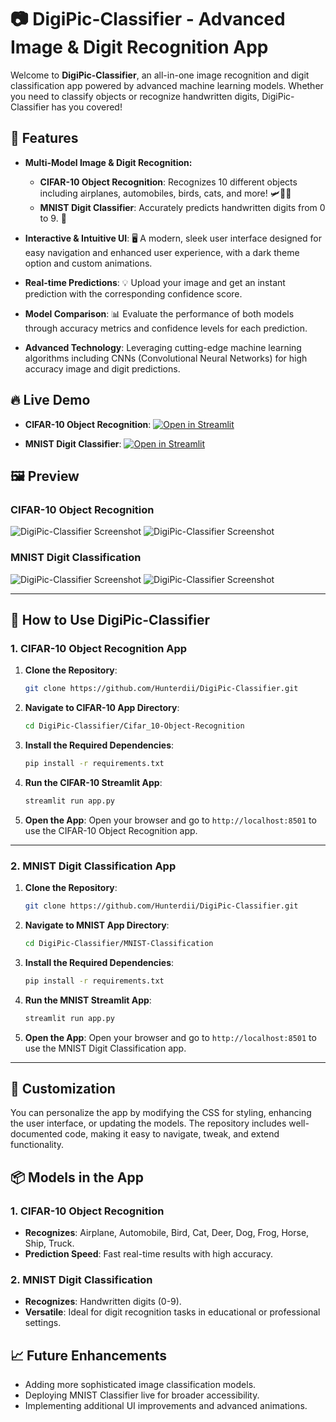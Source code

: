 # 📷 DigiPic-Classifier - Advanced Image & Digit Recognition App

Welcome to **DigiPic-Classifier**, an all-in-one image recognition and digit classification app powered by advanced machine learning models. Whether you need to classify objects or recognize handwritten digits, DigiPic-Classifier has you covered!

## 🌟 Features

- **Multi-Model Image & Digit Recognition:**
  - **CIFAR-10 Object Recognition**: Recognizes 10 different objects including airplanes, automobiles, birds, cats, and more! 🛩️🚗🐱
  - **MNIST Digit Classifier**: Accurately predicts handwritten digits from 0 to 9. 🧮

- **Interactive & Intuitive UI**: 🖥️ A modern, sleek user interface designed for easy navigation and enhanced user experience, with a dark theme option and custom animations.

- **Real-time Predictions**: 💡 Upload your image and get an instant prediction with the corresponding confidence score.

- **Model Comparison**: 📊 Evaluate the performance of both models through accuracy metrics and confidence levels for each prediction.

- **Advanced Technology**: Leveraging cutting-edge machine learning algorithms including CNNs (Convolutional Neural Networks) for high accuracy image and digit predictions.

## 🔥 Live Demo

- **CIFAR-10 Object Recognition**: [![Open in Streamlit](https://static.streamlit.io/badges/streamlit_badge_black_white.svg)](https://pictoverse.streamlit.app/)

- **MNIST Digit Classifier**: [![Open in Streamlit](https://static.streamlit.io/badges/streamlit_badge_black_white.svg)](https://predictadigit.streamlit.app/)

## 🖼️ Preview

### CIFAR-10 Object Recognition
![DigiPic-Classifier Screenshot](https://github.com/user-attachments/assets/cd711e2c-a57e-42e4-885d-bb2be034cedd)
![DigiPic-Classifier Screenshot](https://github.com/user-attachments/assets/a47caf07-e34f-4950-a28b-5402b11169ef)




### MNIST Digit Classification
![DigiPic-Classifier Screenshot](https://github.com/user-attachments/assets/07b2da72-ab12-4b1e-a34a-eb7ea2a8f7e4)
![DigiPic-Classifier Screenshot](https://github.com/user-attachments/assets/5bd05631-063f-4a91-8a5c-6c17ea223734)

---

## 🚀 How to Use DigiPic-Classifier

### 1. **CIFAR-10 Object Recognition App**

1. **Clone the Repository**:
   ```bash
   git clone https://github.com/Hunterdii/DigiPic-Classifier.git
   ```

2. **Navigate to CIFAR-10 App Directory**:
   ```bash
   cd DigiPic-Classifier/Cifar_10-Object-Recognition
   ```

3. **Install the Required Dependencies**:
   ```bash
   pip install -r requirements.txt
   ```

4. **Run the CIFAR-10 Streamlit App**:
   ```bash
   streamlit run app.py
   ```

5. **Open the App**: Open your browser and go to `http://localhost:8501` to use the CIFAR-10 Object Recognition app.

---

### 2. **MNIST Digit Classification App**

1. **Clone the Repository**:
   ```bash
   git clone https://github.com/Hunterdii/DigiPic-Classifier.git
   ```

2. **Navigate to MNIST App Directory**:
   ```bash
   cd DigiPic-Classifier/MNIST-Classification
   ```

3. **Install the Required Dependencies**:
   ```bash
   pip install -r requirements.txt
   ```

4. **Run the MNIST Streamlit App**:
   ```bash
   streamlit run app.py
   ```

5. **Open the App**: Open your browser and go to `http://localhost:8501` to use the MNIST Digit Classification app. 

--- 

## 🎨 Customization

You can personalize the app by modifying the CSS for styling, enhancing the user interface, or updating the models. The repository includes well-documented code, making it easy to navigate, tweak, and extend functionality.

## 📦 Models in the App

### 1. **CIFAR-10 Object Recognition**
- **Recognizes**: Airplane, Automobile, Bird, Cat, Deer, Dog, Frog, Horse, Ship, Truck.
- **Prediction Speed**: Fast real-time results with high accuracy.

### 2. **MNIST Digit Classification**
- **Recognizes**: Handwritten digits (0-9).
- **Versatile**: Ideal for digit recognition tasks in educational or professional settings.

## 📈 Future Enhancements

- Adding more sophisticated image classification models.
- Deploying MNIST Classifier live for broader accessibility.
- Implementing additional UI improvements and advanced animations.
